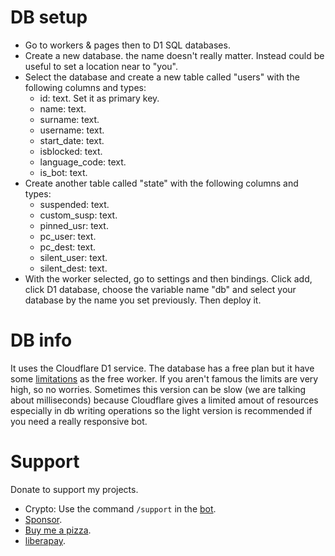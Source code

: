 
# DB setup
- Go to workers & pages then to D1 SQL databases.
- Create a new database. the name doesn't really matter. Instead could be useful to set a location near to "you".
- Select the database and create a new table called "users" with the following columns and types:
    - id: text. Set it as primary key.
    - name: text.
    - surname: text.
    - username: text.
    - start_date: text.
    - isblocked: text.
    - language_code: text.
    - is_bot: text.
- Create another table called "state" with the following columns and types:
    - suspended: text.
    - custom_susp: text.
    - pinned_usr: text.
    - pc_user: text.
    - pc_dest: text.
    - silent_user: text.
    - silent_dest: text.
- With the worker selected, go to settings and then bindings. Click add, click D1 database, choose the variable name "db" and select your database by the name you set previously. Then deploy it.

# DB info
It uses the Cloudflare D1 service. The database has a free plan but it have some [limitations](https://developers.cloudflare.com/d1/platform/limits/) as the free worker. If you aren't famous the limits are very high, so no worries. Sometimes this version can be slow (we are talking about milliseconds) because Cloudflare gives a limited amout of resources especially in db writing operations so the light version is recommended if you need a really responsive bot.

# Support
Donate to support my projects. 
- Crypto: Use the command `/support` in the [bot](https://t.me/Mqtth3w_support_bot).
- [Sponsor](https://github.com/sponsors/Mqtth3w).
- [Buy me a pizza](https://buymeacoffee.com/mqtth3w).
- [liberapay](https://liberapay.com/mqtth3w).
